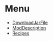 # Menu
- [DownloadJarFile](https://github.com/Sakuraga200323/-Mod-/blob/main/Mods/1.12.2/SwordMod/DownloadJarFile.md)
- [ModDescription](https://github.com/Sakuraga/200323/-Mod-/blob/main/Mods/1.12.2/SwordMod/ModDescription.md)
- [Recipes](https://github.com/Sakuraga200323/-Mod-/blob/main/Mods/1.12.2/SwordMod/Recipes.md)
